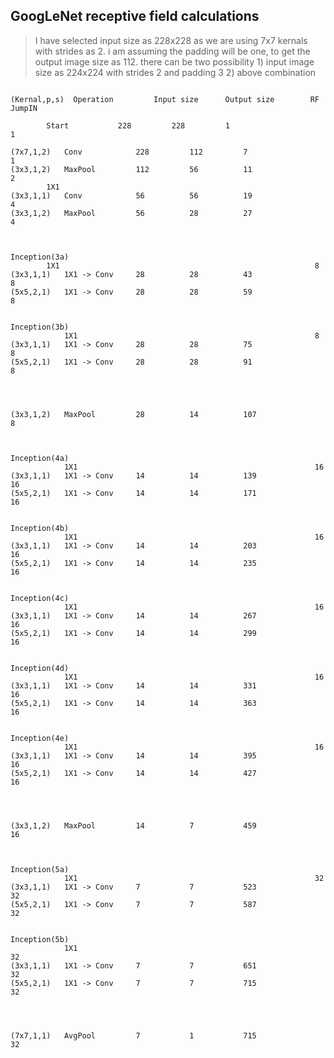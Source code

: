 ## GoogLeNet receptive field calculations

>I have selected input size as 228x228 as we are using 7x7 kernals with strides as 2. i am assuming the padding will be one, to get the 
output image size as 112. there can be two possibility 1) input image size as 224x224 with strides 2 and padding 3 2) above combination

```

(Kernal,p,s)  Operation			Input size		Output size	       RF		JumpIN		

		Start			228			228			1						1

(7x7,1,2)	Conv			228			112			7						1
(3x3,1,2)	MaxPool			112			56			11						2
		1X1
(3x3,1,1)	Conv			56			56			19						4
(3x3,1,2)	MaxPool			56			28			27						4



Inception(3a)
		1X1															8
(3x3,1,1)	1X1 -> Conv		28			28			43						8			
(5x5,2,1)	1X1 -> Conv		28			28			59						8	


Inception(3b)
			1X1														8
(3x3,1,1)	1X1 -> Conv		28			28			75						8			
(5x5,2,1)	1X1 -> Conv		28			28			91						8	




(3x3,1,2)	MaxPool			28			14			107						8			



Inception(4a)
			1X1														16									
(3x3,1,1)	1X1 -> Conv		14			14			139						16			
(5x5,2,1)	1X1 -> Conv		14			14			171						16	


Inception(4b)
			1X1														16
(3x3,1,1)	1X1 -> Conv		14			14			203						16			
(5x5,2,1)	1X1 -> Conv		14			14			235						16	
	

Inception(4c)
			1X1														16
(3x3,1,1)	1X1 -> Conv		14			14			267						16			
(5x5,2,1)	1X1 -> Conv		14			14			299						16	


Inception(4d)
			1X1														16
(3x3,1,1)	1X1 -> Conv		14			14			331						16			
(5x5,2,1)	1X1 -> Conv		14			14			363						16	


Inception(4e)
			1X1														16
(3x3,1,1)	1X1 -> Conv		14			14			395						16			
(5x5,2,1)	1X1 -> Conv		14			14			427						16	




(3x3,1,2)	MaxPool			14			7			459						16			



Inception(5a)
			1X1														32
(3x3,1,1)	1X1 -> Conv		7			7			523						32			
(5x5,2,1)	1X1 -> Conv		7			7			587						32	


Inception(5b)
			1X1										         			32
(3x3,1,1)	1X1 -> Conv		7			7			651						32			
(5x5,2,1)	1X1 -> Conv		7			7			715						32	




(7x7,1,1)	AvgPool			7			1			715						32



```
